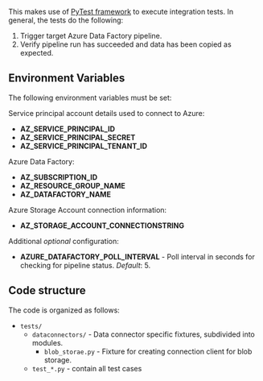

This makes use of [PyTest framework](https://docs.pytest.org/en/latest/) to execute integration tests. In general, the tests do the following:

1. Trigger target Azure Data Factory pipeline.
2. Verify pipeline run has succeeded and data has been copied as expected.

## Environment Variables

The following environment variables must be set:

Service principal account details used to connect to Azure:

- **AZ_SERVICE_PRINCIPAL_ID**
- **AZ_SERVICE_PRINCIPAL_SECRET**
- **AZ_SERVICE_PRINCIPAL_TENANT_ID**

Azure Data Factory:

- **AZ_SUBSCRIPTION_ID**
- **AZ_RESOURCE_GROUP_NAME**
- **AZ_DATAFACTORY_NAME**

Azure Storage Account connection information:

- **AZ_STORAGE_ACCOUNT_CONNECTIONSTRING**

Additional *optional* configuration:

- **AZURE_DATAFACTORY_POLL_INTERVAL** - Poll interval in seconds for checking for pipeline status. *Default*: 5.


## Code structure

The code is organized as follows:

- `tests/`
  - `dataconnectors/` - Data connector specific fixtures, subdivided into modules.
    - `blob_storae.py` - Fixture for creating connection client for blob storage.
  - `test_*.py` - contain all test cases